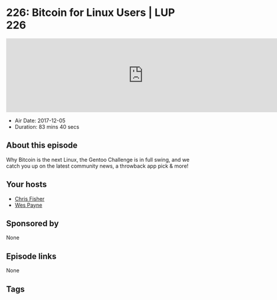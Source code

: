 # 226: Bitcoin for Linux Users | LUP 226

<iframe src="https://player.fireside.fm/v2/RUkczH-V+lPcFt3EL?theme=dark" width="740" height="200" frameborder="0" scrolling="no"></iframe>

* Air Date: 2017-12-05
* Duration: 83 mins 40 secs

## About this episode

Why Bitcoin is the next Linux, the Gentoo Challenge is in full swing, and we catch you up on the latest community news, a throwback app pick & more!

## Your hosts
* [Chris Fisher](https://linuxunplugged.com/hosts/chrislas)
* [Wes Payne](https://linuxunplugged.com/hosts/wes)

## Sponsored by

None



## Episode links

None



## Tags

